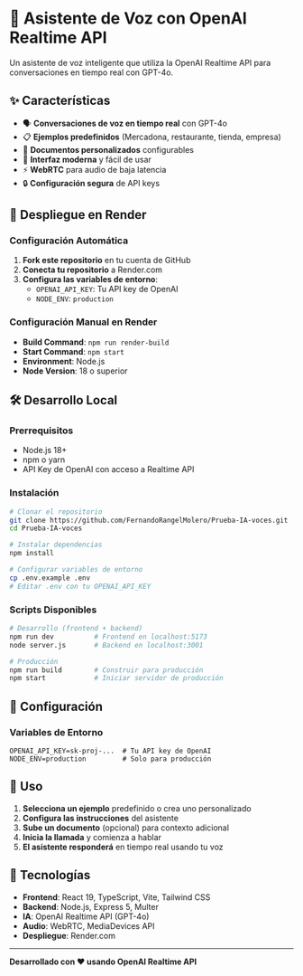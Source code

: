 # 🎤 Asistente de Voz con OpenAI Realtime API

Un asistente de voz inteligente que utiliza la OpenAI Realtime API para conversaciones en tiempo real con GPT-4o.

## ✨ Características

- 🗣️ **Conversaciones de voz en tiempo real** con GPT-4o
- 📋 **Ejemplos predefinidos** (Mercadona, restaurante, tienda, empresa)
- 📄 **Documentos personalizados** configurables
- 🎨 **Interfaz moderna** y fácil de usar
- ⚡ **WebRTC** para audio de baja latencia
- 🔒 **Configuración segura** de API keys

## 🚀 Despliegue en Render

### Configuración Automática

1. **Fork este repositorio** en tu cuenta de GitHub
2. **Conecta tu repositorio** a Render.com
3. **Configura las variables de entorno**:
   - `OPENAI_API_KEY`: Tu API key de OpenAI
   - `NODE_ENV`: `production`

### Configuración Manual en Render

- **Build Command**: `npm run render-build`
- **Start Command**: `npm start`
- **Environment**: Node.js
- **Node Version**: 18 o superior

## 🛠️ Desarrollo Local

### Prerrequisitos

- Node.js 18+
- npm o yarn
- API Key de OpenAI con acceso a Realtime API

### Instalación

```bash
# Clonar el repositorio
git clone https://github.com/FernandoRangelMolero/Prueba-IA-voces.git
cd Prueba-IA-voces

# Instalar dependencias
npm install

# Configurar variables de entorno
cp .env.example .env
# Editar .env con tu OPENAI_API_KEY
```

### Scripts Disponibles

```bash
# Desarrollo (frontend + backend)
npm run dev          # Frontend en localhost:5173
node server.js       # Backend en localhost:3001

# Producción
npm run build        # Construir para producción
npm start            # Iniciar servidor de producción
```

## 🔧 Configuración

### Variables de Entorno

```env
OPENAI_API_KEY=sk-proj-...  # Tu API key de OpenAI
NODE_ENV=production         # Solo para producción
```

## 🎯 Uso

1. **Selecciona un ejemplo** predefinido o crea uno personalizado
2. **Configura las instrucciones** del asistente
3. **Sube un documento** (opcional) para contexto adicional
4. **Inicia la llamada** y comienza a hablar
5. **El asistente responderá** en tiempo real usando tu voz

## 🌟 Tecnologías

- **Frontend**: React 19, TypeScript, Vite, Tailwind CSS
- **Backend**: Node.js, Express 5, Multer
- **IA**: OpenAI Realtime API (GPT-4o)
- **Audio**: WebRTC, MediaDevices API
- **Despliegue**: Render.com

---

**Desarrollado con ❤️ usando OpenAI Realtime API**